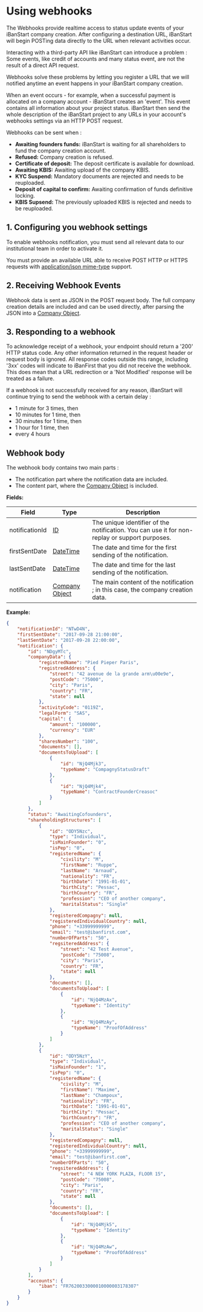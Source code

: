 # Using webhooks #

The Webhooks provide realtime access to status update events of your iBanStart company creation. After configuring a destination URL, iBanStart will begin POSTing data directly to the URL when relevant activities occur.

Interacting with a third-party API like iBanStart can introduce a problem : Some events, like credit of accounts and many status event, are not the result of a direct API request.

Webhooks solve these problems by letting you register a URL that we will notified anytime an event happens in your iBanStart company creation.

When an event occurs - for example, when a successful payment is allocated on a company account - iBanStart creates an 'event'. 
This event contains all information about your project status. iBanStart then send the whole description of the iBanStart project to any URLs in your account's webhooks settings via an HTTP POST request.

Webhooks can be sent when :

* **Awaiting founders funds:** iBanStart is waiting for all shareholders to fund the company creation account.
* **Refused:** Company creation is refused.
* **Certificate of deposit:** The deposit certificate is available for download.
* **Awaiting KBIS:** Awaiting upload of the company KBIS.
* **KYC Suspend:** Mandatory documents are rejected and needs to be reuploaded.
* **Deposit of capital to confirm:** Awaiting confirmation of funds definitive locking.
* **KBIS Supsend:** The previously uploaded KBIS is rejected and needs to be reuploaded.

## 1. Configuring you webhook settings ##

To enable webhooks notification, you must send all relevant data to our institutional team in order to activate it.

You must provide an available URL able to receive POST HTTP or HTTPS requests with [application/json mime-type](https://en.wikipedia.org/wiki/JSON#MIME_type) support.

## 2. Receiving Webhook Events ##

Webhook data is sent as JSON in the POST request body. The full company creation details are included and can be used directly, after parsing the JSON into a [Company Object](../services/API_compagny_creation.md#company_object).

## 3. Responding to a webhook ##

To acknowledge receipt of a webhook, your endpoint should return a '200' HTTP status code. Any other information returned in the request header or request body is ignored. All response codes outside this range, including '3xx' codes will indicate to iBanFirst that you did not receive the webhook. This does mean that a URL redirection or a 'Not Modified' response will be treated as a failure.

If a webhook is not successfully received for any reason, iBanStart will continue trying to send the webhook with a certain delay :

* 1 minute for 3 times, then
* 10 minutes for 1 time, then 
* 30 minutes for 1 time, then 
* 1 hour for 1 time, then 
* every 4 hours

## Webhook body

The webhook body contains two main parts :

* The notification part where the notification data are included.
* The content part, where the [Company Object](../services/API_compagny_creation.md#company_object) is included.

**Fields:**

| Field | Type | Description |
|-------|------|-------------|
| notificationId | [ID](../conventions/formattingConventions.md#type_id) | The unique identifier of the notification. You can use it for non-replay or support purposes. |
| firstSentDate | [DateTime](../conventions/formattingConventions.md#type_datetime) | The date and time for the first sending of the notification. |
| lastSentDate | [DateTime](../conventions/formattingConventions.md#type_datetime) | The date and time for the last sending of the notification. |
| notification | [Company Object](../services/API_compagny_creation.md#company_object) | The main content of the notification ; in this case, the company creation data. |

**Example:** 
```json
{
	"notificationId": "NTwD4N",
	"firstSentDate": "2017-09-28 21:00:00",
	"lastSentDate": "2017-09-28 22:00:00",
	"notification": {
	    "id": "NDgyMTc",
	    "companyData": {
	        "registredName": "Pied Pieper Paris",
	        "registredAddress": {
	            "street": "42 avenue de la grande arm\u00e9e",
	            "postCode": "75000",
	            "city": "Paris",
	            "country": "FR",
	            "state": null
	        },
	        "activityCode": "0119Z",
	        "legalForm": "SAS",
	        "capital": {
	            "amount": "100000",
	            "currency": "EUR"
	        },
	        "sharesNumber": "100",
	        "documents": [],
	        "documentsToUpload": [
	            {
	                "id": "NjQ4Mjk3",
	                "typeName": "CompagnyStatusDraft"
	            },
	            {
	                "id": "NjQ4Mjk4",
	                "typeName": "ContractFounderCreasoc"
	            }
	        ]
	    },
	    "status": "AwaitingCofounders",
	    "shareholdingStructures": [
	        {
	            "id": "ODY5Nzc",
	            "type": "Individual",
	            "isMainFounder": "0",
	            "isPep": "0",
	            "registeredName": {
	                "civility": "M",
	                "firstName": "Ruppe",
	                "lastName": "Arnaud",
	                "nationality": "FR",
	                "birthDate": "1991-01-01",
	                "birthCity": "Pessac",
	                "birthCountry": "FR",
	                "profession": "CEO of another company",
	                "maritalStatus": "Single"
	            },
	            "registeredCompagny": null,
	            "registeredIndividualCountry": null,
	            "phone": "+33999999999",
	            "email": "test@ibanfirst.com",
	            "numberOfParts": "50",
	            "regsiteredAddress": {
	                "street": "42 Test Avenue",
	                "postCode": "75008",
	                "city": "Paris",
	                "country": "FR",
	                "state": null
	            },
	            "documents": [],
	            "documentsToUpload": [
	                {
	                    "id": "NjQ4MzAx",
	                    "typeName": "Identity"
	                },
	                {
	                    "id": "NjQ4MzAy",
	                    "typeName": "ProofOfAddress"
	                }
	            ]
	        },
	        {
	            "id": "ODY5NzY",
	            "type": "Individual",
	            "isMainFounder": "1",
	            "isPep": "0",
	            "registeredName": {
	                "civility": "M",
	                "firstName": "Maxime",
	                "lastName": "Champoux",
	                "nationality": "FR",
	                "birthDate": "1991-01-01",
	                "birthCity": "Pessac",
	                "birthCountry": "FR",
	                "profession": "CEO of another company",
	                "maritalStatus": "Single"
	            },
	            "registeredCompagny": null,
	            "registeredIndividualCountry": null,
	            "phone": "+33999999999",
	            "email": "test@ibanfirst.com",
	            "numberOfParts": "50",
	            "regsiteredAddress": {
	                "street": "4 NEW YORK PLAZA, FLOOR 15",
	                "postCode": "75008",
	                "city": "Paris",
	                "country": "FR",
	                "state": null
	            },
	            "documents": [],
	            "documentsToUpload": [
	                {
	                    "id": "NjQ4Mjk5",
	                    "typeName": "Identity"
	                },
	                {
	                    "id": "NjQ4MzAw",
	                    "typeName": "ProofOfAddress"
	                }
	            ]
	        }
	    ],
	    "accounts": {
	        "iban": "FR7620033000010000003178307"
	    }
	}	
}
```